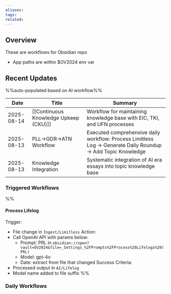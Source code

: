 ```yaml
---
aliases: 
tags: 
related: 
---
```

## Overview
These are workflows for Obsidian repo 
- App paths are within $OV2024 env var

## Recent Updates
%%auto-populated based on AI workflow%%

| Date | Title | Summary |
| ---- | ----- | ------- |
| 2025-08-14 | [[Continuous Knowledge Upkeep (CKU)]] | Workflow for maintaining knowledge base with EIC, TKI, and UFN processes |
| 2025-08-13 | PLL→GDR→ATN Workflow | Executed comprehensive daily workflow: Process Limitless Log → Generate Daily Roundup → Add Topic Knowledge |
| 2025-08-13 | Knowledge Integration | Systematic integration of AI era essays into topic knowledge base |

### Triggered Workflows


%% 
#### Process Lifelog
Trigger:
- File change in `Ingest/Limitless`
Action:
- Call OpenAI API with params below:
	- Prompt: PRL 
	  in `obsidian://open?vault=OV2024&file=_Settings_%2FPrompts%2FProcess%20Lifelogs%20(PRL)`
	- Model: gpt-4o
	- Date: extract from file that changed
Success Criteria: 
- Processed output in `AI/Lifelog`
- Model name added to file suffix %%
### Daily Workflows
